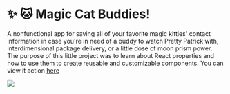 # ✨ 🐱 Magic Cat Buddies!

A nonfunctional app for saving all of your favorite magic kitties' contact information in case you're in need of a buddy to watch Pretty Patrick with, interdimensional package delivery, or a little dose of moon prism power. The purpose of this little project was to learn about React properties and how to use them to create reusable and customizable components. You can view it action [here](https://codesandbox.io/s/magical-cat-buddies-bvcjh)

![](https://i.imgur.com/CfvRWCC.png)

